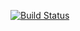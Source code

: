 [![Build Status](https://travis-ci.org/adrianp97/Adv8.svg?branch=master)](https://travis-ci.org/adrianp97/Adv8)
